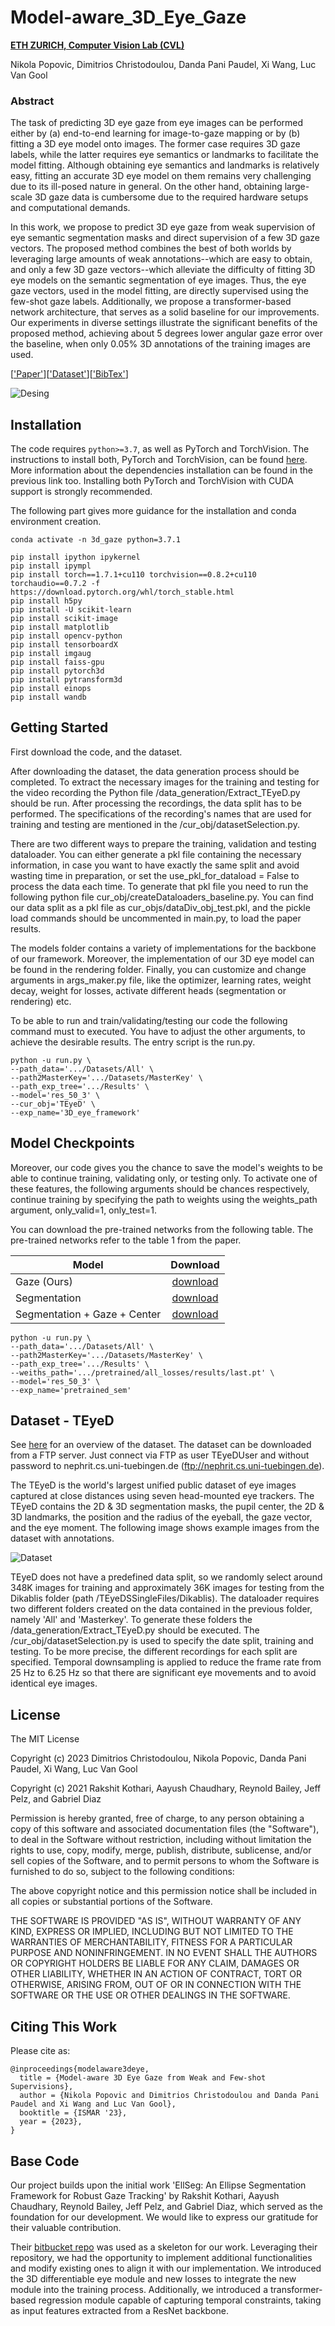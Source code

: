 # Model-aware_3D_Eye_Gaze

**[ETH ZURICH, Computer Vision Lab (CVL)](https://vision.ee.ethz.ch)**

Nikola Popovic, Dimitrios Christodoulou, Danda Pani Paudel, Xi Wang, Luc Van Gool

### Abstract

The task of predicting 3D eye gaze from eye images can be performed either by (a) end-to-end learning for image-to-gaze mapping or by (b) fitting a 3D eye model onto images. The former case requires 3D gaze labels, while the latter requires eye semantics or landmarks to facilitate the model fitting. Although obtaining eye semantics and landmarks is relatively easy, fitting an accurate 3D eye model on them remains very challenging due to its ill-posed nature in general. On the other hand, obtaining large-scale 3D gaze data is cumbersome due to the required hardware setups and computational demands.

In this work, we propose to predict 3D eye gaze from weak supervision of eye semantic segmentation masks and direct supervision of a few 3D gaze vectors. The proposed method combines the best of both worlds by leveraging large amounts of weak annotations--which are easy to obtain, and only a few 3D gaze vectors--which alleviate the difficulty of fitting 3D eye models on the semantic segmentation of eye images. Thus, the eye gaze vectors, used in the model fitting, are directly supervised using the few-shot gaze labels. Additionally, we propose a transformer-based network architecture, that serves as a solid baseline for our improvements. Our experiments in diverse settings illustrate the significant benefits of the proposed method, achieving about 5 degrees lower angular gaze error over the baseline, when only 0.05% 3D annotations of the training images are used.

[['Paper']()][['Dataset'](https://www.hci.uni-tuebingen.de/publications/fuhl2021teyed/)][['BibTex'](#citing-this-work)]

![Desing](images/teaser.jpg)


## Installation

The code requires `python>=3.7`, as well as PyTorch and TorchVision. The instructions to install both, PyTorch and TorchVision, can be found [here](https://pytorch.org/get-started/locally). More information about the dependencies installation can be found in the previous link too. Installing both PyTorch and TorchVision with CUDA support is strongly recommended.

The following part gives more guidance for the installation and conda environment creation.

```
conda activate -n 3d_gaze python=3.7.1

pip install ipython ipykernel
pip install ipympl
pip install torch==1.7.1+cu110 torchvision==0.8.2+cu110 torchaudio==0.7.2 -f https://download.pytorch.org/whl/torch_stable.html
pip install h5py
pip install -U scikit-learn
pip install scikit-image
pip install matplotlib
pip install opencv-python
pip install tensorboardX
pip install imgaug
pip install faiss-gpu
pip install pytorch3d
pip install pytransform3d
pip install einops
pip install wandb
```

## <a name="GettingStarted"></a>Getting Started

First download the code, and the dataset. 

After downloading the dataset, the data generation process should be completed. To extract the necessary images for the training and testing for the video recording the Python file /data_generation/Extract_TEyeD.py should be run. After processing the recordings, the data split has to be performed. The specifications of the recording's names that are used for training and testing are mentioned in the /cur_obj/datasetSelection.py. 

There are two different ways to prepare the training, validation and testing dataloader. You can either generate a pkl file containing the necessary information, in case you want to have exactly the same split and avoid wasting time in preparation, or set the use_pkl_for_dataload = False to process the data each time. To generate that pkl file you need to run the following python file cur_obj/createDataloaders_baseline.py. You can find our data split as a pkl file as cur_objs/dataDiv_obj_test.pkl, and the pickle load commands should be uncommented in main.py, to load the paper results.

The models folder contains a variety of implementations for the backbone of our framework. Moreover, the implementation of our 3D eye model can be found in the rendering folder. Finally, you can customize and change arguments in args_maker.py file, like the optimizer, learning rates, weight decay, weight for losses, activate different heads (segmentation or rendering) etc. 

To be able to run and train/validating/testing our code the following command must to executed. You have to adjust the other arguments, to achieve the desirable results. The entry script is the run.py. 

```
python -u run.py \
--path_data='.../Datasets/All' \
--path2MasterKey='.../Datasets/MasterKey' \
--path_exp_tree='.../Results' \
--model='res_50_3' \
--cur_obj='TEyeD' \
--exp_name='3D_eye_framework'
```

## <a name="Models"></a>Model Checkpoints

Moreover, our code gives you the chance to save the model's weights to be able to continue training, validating only, or testing only. To activate one of these features, the following arguments should be chances respectively, continue training by specifying the path to weights using the weights_path argument, only_valid=1, only_test=1.

You can download the pre-trained networks from the following table. The pre-trained networks refer to the table 1 from the paper. 

| Model | Download |
| ------------------- | :------------------: |
| Gaze (Ours)         | [download](https://drive.google.com/drive/folders/12LZP_o-huu8bBCK082RY7XhtxrtR12R0?usp=share_link) |
| Segmentation        | [download](https://drive.google.com/drive/folders/1oEk-ORefO3o8HStWjDL9Ttmll2sdjFRS?usp=share_link) |
| Segmentation + Gaze + Center | [download](https://drive.google.com/drive/folders/1THcA80u1llQvplL_V5Q510YrsCag7_BS?usp=share_link) |


```
python -u run.py \
--path_data='.../Datasets/All' \
--path2MasterKey='.../Datasets/MasterKey' \
--path_exp_tree='.../Results' \
--weiths_path='.../pretrained/all_losses/results/last.pt' \
--model='res_50_3' \
--exp_name='pretrained_sem'
```

## Dataset - TEyeD

See [here](https://www.hci.uni-tuebingen.de/assets/pdf/publications/fuhl2021teyed.pdf) for an overview of the dataset. The dataset can be downloaded from a FTP server. Just connect via FTP as user TEyeDUser and without password to nephrit.cs.uni-tuebingen.de (ftp://nephrit.cs.uni-tuebingen.de).

The TEyeD is the world's largest unified public dataset of eye images captured at close distances using seven head-mounted eye trackers. The TEyeD contains the 2D & 3D segmentation masks, the pupil center, the 2D & 3D landmarks, the position and the radius of the eyeball, the gaze vector, and the eye moment. The following image shows example images from the dataset with annotations. 

![Dataset](images/dataset.jpg)

TEyeD does not have a predefined data split, so we randomly select around 348K images for training and approximately 36K images for testing from the Dikablis folder (path /TEyeDSSingleFiles/Dikablis). The dataloader requires two different folders created on the data contained in the previous folder, namely 'All' and 'Masterkey'. To generate these folders the /data_generation/Extract_TEyeD.py should be executed. The /cur_obj/datasetSelection.py is used to specify the date split, training and testing. To be more precise, the different recordings for each split are specified. Temporal downsampling is applied to reduce the frame rate from 25 Hz to 6.25 Hz so that there are significant eye movements and to avoid identical eye images.


## License

The MIT License

Copyright (c) 2023 Dimitrios Christodoulou, Nikola Popovic, Danda Pani Paudel, Xi Wang, Luc Van Gool

Copyright (c) 2021 Rakshit Kothari, Aayush Chaudhary, Reynold Bailey, Jeff Pelz, and Gabriel Diaz

Permission is hereby granted, free of charge, to any person obtaining a copy of this software and associated documentation files (the "Software"), to deal in the Software without restriction, including without limitation the rights to use, copy, modify, merge, publish, distribute, sublicense, and/or sell copies of the Software, and to permit persons to whom the Software is furnished to do so, subject to the following conditions:

The above copyright notice and this permission notice shall be included in all copies or substantial portions of the Software.

THE SOFTWARE IS PROVIDED "AS IS", WITHOUT WARRANTY OF ANY KIND, EXPRESS OR IMPLIED, INCLUDING BUT NOT LIMITED TO THE WARRANTIES OF MERCHANTABILITY, FITNESS FOR A PARTICULAR PURPOSE AND NONINFRINGEMENT. IN NO EVENT SHALL THE AUTHORS OR COPYRIGHT HOLDERS BE LIABLE FOR ANY CLAIM, DAMAGES OR OTHER LIABILITY, WHETHER IN AN ACTION OF CONTRACT, TORT OR OTHERWISE, ARISING FROM, OUT OF OR IN CONNECTION WITH THE SOFTWARE OR THE USE OR OTHER DEALINGS IN THE SOFTWARE.

## Citing This Work

Please cite as:

```
@inproceedings{modelaware3deye,
  title = {Model-aware 3D Eye Gaze from Weak and Few-shot Supervisions},
  author = {Nikola Popovic and Dimitrios Christodoulou and Danda Pani Paudel and Xi Wang and Luc Van Gool},
  booktitle = {ISMAR '23},
  year = {2023},
}
```

## Base Code

Our project builds upon the initial work 'EllSeg: An Ellipse Segmentation Framework for Robust Gaze Tracking' by Rakshit Kothari, Aayush Chaudhary, Reynold Bailey, Jeff Pelz, and Gabriel Diaz, which served as the foundation for our development. We would like to express our gratitude for their valuable contribution.

Their [bitbucket repo](https://bitbucket.org/RSKothari/multiset_gaze/src/master/) was used as a skeleton for our work. Leveraging their repository, we had the opportunity to implement additional functionalities and modify existing ones to align it with our implementation. We introduced the 3D differentiable eye module and new losses to integrate the new module into the training process. Additionally, we introduced a transformer-based regression module capable of capturing temporal constraints, taking as input features extracted from a ResNet backbone.
